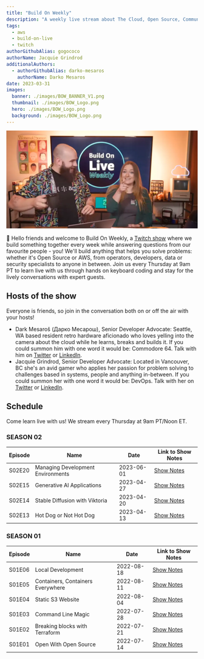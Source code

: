 ```yaml
---
title: "Build On Weekly"
description: "A weekly live stream about The Cloud, Open Source, Community and everything in between"
tags:
  - aws
  - build-on-live
  - twitch
authorGithubAlias: gogococo
authorName: Jacquie Grindrod
additionalAuthors: 
  - authorGithubAlias: darko-mesaros
    authorName: Darko Mesaros
date: 2023-03-31
images:
  banner: ./images/BOW_BANNER_V1.png
  thumbnail: ./images/BOW_Logo.png
  hero: ./images/BOW_Logo.png
  background: ./images/BOW_Logo.png
---
```


![Image of Jacquie and Darko enjoying the live stream together](images/bow-header.webp)

👋 Hello friends and welcome to Build On Weekly, a [Twitch show](https://www.twitch.tv/aws) where we build something together every week while answering questions from our favourite people - you! We'll build anything that helps you solve problems: whether it's Open Source or AWS, from operators, developers, data or security specialists to anyone in between. Join us every Thursday at 9am PT to learn live with us through hands on keyboard coding and stay for the lively conversations with expert guests.

## Hosts of the show

Everyone is friends, so join in the conversation both on or off the air with your hosts!

- Dark Mesaroš (Дарко Месарош), Senior Developer Advocate: Seattle, WA based resident retro hardware aficionado who loves yelling into the camera about the cloud while he learns, breaks and builds it. If you could summon him with one word it would be: Commodore 64. Talk with him on [Twitter](https://twitter.com/darkosubotica) or [LinkedIn](https://www.linkedin.com/in/darko-mesaros/).
- Jacquie Grindrod, Senior Developer Advocate: Located in Vancouver, BC she's an avid gamer who applies her passion for problem solving to challenges based in systems, people and anything in-between. If you could summon her with one word it would be: DevOps. Talk with her on [Twitter](https://twitter.com/devopsjacquie) or [LinkedIn](https://www.linkedin.com/in/jacquelyne-grindrod/).

## Schedule

Come learn live with us! We stream every Thursday at 9am PT/Noon ET.

### SEASON 02

| Episode | Name | Date | Link to Show Notes
|--|--|--|--|
| S02E20 | Managing Development Environments| 2023-06-01  | [Show Notes](/livestreams/build-on-weekly/2023-06-01) |
| S02E15 | Generative AI Applications | 2023-04-27  | [Show Notes](/livestreams/build-on-weekly/2023-04-27) |
| S02E14 | Stable Diffusion with Viktoria | 2023-04-20  | [Show Notes](/livestreams/build-on-weekly/2023-04-20) |
| S02E13 | Hot Dog or Not Hot Dog | 2023-04-13  | [Show Notes](/livestreams/build-on-weekly/2023-04-13) |

### SEASON 01

| Episode | Name | Date | Link to Show Notes
|--|--|--|--|
| S01E06 | Local Development | 2022-08-18  | [Show Notes](/livestreams/build-on-weekly/2022-08-18) |
| S01E05 | Containers, Containers Everywhere | 2022-08-11  | [Show Notes](/livestreams/build-on-weekly/2022-08-11) |
| S01E04 | Static S3 Website | 2022-08-04  | [Show Notes](/livestreams/build-on-weekly/2022-08-04) |
| S01E03 | Command Line Magic | 2022-07-28  | [Show Notes](/livestreams/build-on-weekly/2022-07-28) |
| S01E02 | Breaking blocks with Terraform | 2022-07-21  | [Show Notes](/livestreams/build-on-weekly/2022-07-21) |
| S01E01 | Open With Open Source | 2022-07-14  | [Show Notes](/livestreams/build-on-weekly/2022-07-14) |
